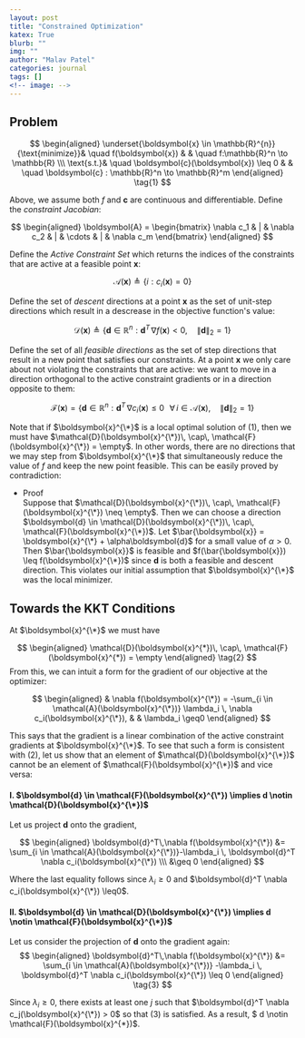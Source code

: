 ```yaml
---
layout: post
title: "Constrained Optimization"
katex: True
blurb: ""
img: ""
author: "Malav Patel"
categories: journal
tags: []
<!-- image: -->
---
```


## Problem

$$
\begin{aligned}
 \underset{\boldsymbol{x} \in \mathbb{R}^{n}}{\text{minimize}}& \quad f(\boldsymbol{x}) & & \quad f:\mathbb{R}^n \to \mathbb{R} \\\ 
 \text{s.t.}& \quad \boldsymbol{c}(\boldsymbol{x}) \leq 0 & & \quad \boldsymbol{c} : \mathbb{R}^n \to \mathbb{R}^m
\end{aligned} \tag{1}
$$

Above, we assume both $f$ and $\boldsymbol{c}$ are continuous and differentiable. Define the *constraint Jacobian*:

$$
\begin{aligned}
    \boldsymbol{A} = \begin{bmatrix}
    \nabla c_1 & | &  \nabla c_2 & | & \cdots & | & \nabla c_m
\end{bmatrix}
\end{aligned}
$$

Define the *Active Constraint Set* which returns the indices of the constraints that are active at a feasible point $\boldsymbol{x}$:

$$
\mathcal{A}(\boldsymbol{x}) \triangleq \{i : c_i(\boldsymbol{x}) = 0\}
$$

Define the set of *descent* directions at a point $\boldsymbol{x}$ as the set of unit-step directions which result in a descrease in the objective function's value:

$$
\mathcal{D}(\boldsymbol{x}) \triangleq \{\boldsymbol{d} \in \mathbb{R}^n : \boldsymbol{d}^T\,\nabla f(\boldsymbol{x}) < 0, \quad \lVert \boldsymbol{d}\rVert_2 = 1\}
$$

Define the set of all *feasible directions* as the set of step directions that result in a new point that satisfies our constraints. At a point $\boldsymbol{x}$ we only care about not violating the constraints that are active: we want to move in a direction orthogonal to the active constraint gradients or in a direction opposite to them:

$$
\mathcal{F}(\boldsymbol{x}) = \{\boldsymbol{d}\in \mathbb{R}^n : \boldsymbol{d}^T \, \nabla c_i(\boldsymbol{x}) \leq 0 \, \, \, \,\forall\, i \in \mathcal{A}(\boldsymbol{x}), \quad \lVert \boldsymbol{d}\rVert_2 = 1\}
$$

Note that if $\boldsymbol{x}^{\*}$ is a local optimal solution of (1), then we must have $\mathcal{D}(\boldsymbol{x}^{\*})\, \cap\, \mathcal{F}(\boldsymbol{x}^{\*}) = \empty$. In other words, there are no directions that we may step from $\boldsymbol{x}^{\*}$ that simultaneously reduce the value of $f$ and keep the new point feasible. This can be easily proved by contradiction:
- Proof <br>
  Suppose that $\mathcal{D}(\boldsymbol{x}^{\*})\, \cap\, \mathcal{F}(\boldsymbol{x}^{\*}) \neq \empty$. Then we can choose a direction $\boldsymbol{d} \in \mathcal{D}(\boldsymbol{x}^{\*})\, \cap\, \mathcal{F}(\boldsymbol{x}^{\*})$. Let $\bar{\boldsymbol{x}} = \boldsymbol{x}^{\*} + \alpha\boldsymbol{d}$ for a small value of $\alpha > 0$. Then $\bar{\boldsymbol{x}}$ is feasible and $f(\bar{\boldsymbol{x}}) \leq f(\boldsymbol{x}^{\*})$ since $\boldsymbol{d}$ is both a feasible and descent direction. This violates our initial assumption that $\boldsymbol{x}^{\*}$ was the local minimizer.

## Towards the KKT Conditions
At $\boldsymbol{x}^{\*}$ we must have

$$
\begin{aligned}
\mathcal{D}(\boldsymbol{x}^{*})\, \cap\, \mathcal{F}(\boldsymbol{x}^{*}) = \empty 
\end{aligned} \tag{2}
$$
From this, we can intuit a form for the gradient of our objective at the optimizer:

$$
\begin{aligned}
  & \nabla f(\boldsymbol{x}^{\*}) = -\sum_{i \in \mathcal{A}(\boldsymbol{x}^{\*})} \lambda_i \, \nabla c_i(\boldsymbol{x}^{\*}), & & \lambda_i \geq0
\end{aligned}
$$

This says that the gradient is a linear combination of the active constraint gradients at $\boldsymbol{x}^{\*}$. To see that such a form is consistent with (2), let us show that an element of $\mathcal{D}(\boldsymbol{x}^{\*})$ cannot be an element of $\mathcal{F}(\boldsymbol{x}^{\*})$ and vice versa:

#### I. $\boldsymbol{d} \in \mathcal{F}(\boldsymbol{x}^{\*}) \implies d \notin \mathcal{D}(\boldsymbol{x}^{\*})$

Let us project $\boldsymbol{d}$ onto the gradient,

$$
\begin{aligned}
  \boldsymbol{d}^T\,\nabla f(\boldsymbol{x}^{\*}) 
  &= \sum_{i \in \mathcal{A}(\boldsymbol{x}^{\*})}-\lambda_i \, \boldsymbol{d}^T \nabla c_i(\boldsymbol{x}^{\*}) \\\ 
  &\geq 0
\end{aligned}
$$

Where the last equality follows since $\lambda_i \geq 0$ and $\boldsymbol{d}^T \nabla c_i(\boldsymbol{x}^{\*}) \leq0$.

#### II. $\boldsymbol{d} \in \mathcal{D}(\boldsymbol{x}^{\*}) \implies d \notin \mathcal{F}(\boldsymbol{x}^{\*})$

Let us consider the projection of $\boldsymbol{d}$ onto the gradient again:
$$
\begin{aligned}
  \boldsymbol{d}^T\,\nabla f(\boldsymbol{x}^{\*}) 
  &= \sum_{i \in \mathcal{A}(\boldsymbol{x}^{\*})} -\lambda_i \, \boldsymbol{d}^T \nabla c_i(\boldsymbol{x}^{\*})
  \leq 0
\end{aligned} \tag{3}
$$

Since $\lambda_i \geq 0$, there exists at least one $j$ such that $\boldsymbol{d}^T \nabla c_j(\boldsymbol{x}^{\*}) > 0$ so that (3) is satisfied. As a result, $ d \notin \mathcal{F}(\boldsymbol{x}^{\*})$.
